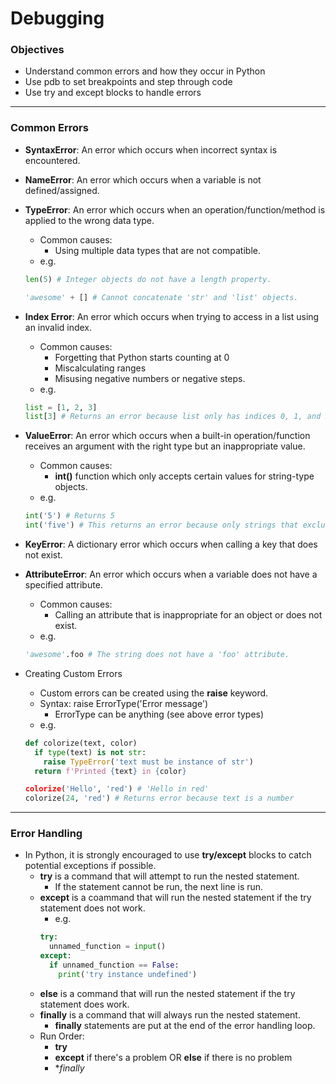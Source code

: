# Debugging

### Objectives

- Understand common errors and how they occur in Python
- Use pdb to set breakpoints and step through code
- Use try and except blocks to handle errors

---

### Common Errors

- **SyntaxError**:  An error which occurs when incorrect syntax is encountered.

- **NameError**:  An error which occurs when a variable is not defined/assigned.

- **TypeError**:  An error which occurs when an operation/function/method is applied to the wrong data type.
  - Common causes:
    - Using multiple data types that are not compatible.
  - e.g.
  ```python
  len(5) # Integer objects do not have a length property.
  
  'awesome' + [] # Cannot concatenate 'str' and 'list' objects.
  ```

- **Index Error**:  An error which occurs when trying to access in a list using an invalid index.
  - Common causes:
    - Forgetting that Python starts counting at 0
    - Miscalculating ranges
    - Misusing negative numbers or negative steps.
  - e.g.
  ```python
  list = [1, 2, 3]
  list[3] # Returns an error because list only has indices 0, 1, and 2.
  ```

- **ValueError**:  An error which occurs when a built-in operation/function receives an argument with the right type but an inappropriate value.
  - Common causes:
    - **int()** function which only accepts certain values for string-type objects.
  - e.g.
  ```python
  int('5') # Returns 5
  int('five') # This returns an error because only strings that exclusively contain numbers are accepted.
  ```

- **KeyError**:  A dictionary error which occurs when calling a key that does not exist.

- **AttributeError**:  An error which occurs when a variable does not have a specified attribute.
  - Common causes:
    - Calling an attribute that is inappropriate for an object or does not exist.
  - e.g.
  ```python
  'awesome'.foo # The string does not have a 'foo' attribute.
  ```

- Creating Custom Errors
  - Custom errors can be created using the **raise** keyword.
  - Syntax:  raise ErrorType('Error message')
    - ErrorType can be anything (see above error types)
  - e.g.
  ```python
  def colorize(text, color)
    if type(text) is not str:
      raise TypeError('text must be instance of str')
    return f'Printed {text} in {color}
  
  colorize('Hello', 'red') # 'Hello in red'
  colorize(24, 'red') # Returns error because text is a number
  ```

---

### Error Handling

- In Python, it is strongly encouraged to use **try/except** blocks to catch potential exceptions if possible.
  - **try** is a command that will attempt to run the nested statement.
    - If the statement cannot be run, the next line is run.
  - **except** is a coammand that will run the nested statement if the try statement does not work.
    - e.g.
    ```python
    try:
      unnamed_function = input()
    except:
      if unnamed_function == False:
        print('try instance undefined')
    ```
  - **else** is a command that will run the nested statement if the try statement does work.
  - **finally** is a command that will always run the nested statement.
    - **finally** statements are put at the end of the error handling loop.
  - Run Order:
    - **try**
    - **except** if there's a problem OR **else** if there is no problem
    - **finally*

